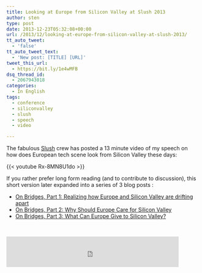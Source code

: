 ```yaml
---
title: Looking at Europe from Silicon Valley at Slush 2013
author: sten
type: post
date: 2013-12-23T05:32:08+00:00
url: /2013/12/looking-at-europe-from-silicon-valley-at-slush-2013/
tt_auto_tweet:
  - 'false'
tt_auto_tweet_text:
  - 'New post: [TITLE] [URL]'
tweet_this_url:
  - https://bit.ly/1e4wMFB
dsq_thread_id:
  - 2067943018
categories:
  - In English
tags:
  - conference
  - siliconvalley
  - slush
  - speech
  - video

---
```

The fabulous [Slush][1] crew has posted a 13 minute video of my speech on how does European tech scene look from Silicon Valley these days:

{{< youtube Rx-8MN8U1do >}}

If you rather prefer long form reading (and to contribute to discussion), this short version later expanded into a series of 3 blog posts :

  * [On Bridges, Part 1: Realizing how Europe and Silicon Valley are drifting apart][2] 
  * [On Bridges, Part 2: Why Should Europe Care for Silicon Vall][3][ey][3]
  * [On Bridges, Part 3: What Can Europe Give to Silicon Valley?][4]

&nbsp;

<iframe src="http://www.facebook.com/plugins/like.php?href=http%3A%2F%2Fsten.tamkivi.com%2F2013%2F12%2Flooking-at-europe-from-silicon-valley-at-slush-2013%2F&layout=standard&show_faces=true&width=450&action=like&colorscheme=light&height=80" scrolling="no" frameborder="0" style="border:none; overflow:hidden; width:450px; height:80px;" allowTransparency="true"></iframe>

 [1]: http://www.slush.org/
 [2]: http://sten.tamkivi.com/2013/11/on-bridges-part-1-realizing-how-europe-and-silicon-valley-are-drifting-apart/ "On Bridges, Part 1: Realizing how Europe and Silicon Valley are drifting apart"
 [3]: http://sten.tamkivi.com/2013/11/on-bridges-part-2-why-should-europe-care-for-silicon-valley/ "On Bridges, Part 2: Why Should Europe Care for Silicon Valley"
 [4]: http://sten.tamkivi.com/2013/11/on-bridges-part-3-what-can-europe-give-to-silicon-valley/ "On Bridges, Part 3: What Can Europe Give to Silicon Valley?"